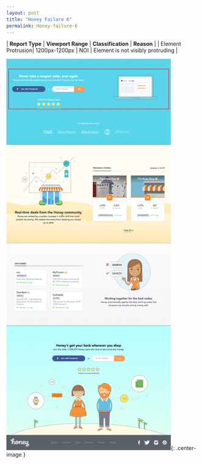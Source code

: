 ```yaml
---
layout: post
title: "Honey Failure 6"
permalink: Honey-failure-6
---
```

| **Report Type** | **Viewport Range** | **Classification** | **Reason** |
| Element Protrusion| 1200px-1200px | NOI | Element is not visibly protruding | 

![Screenshot of the fault](assets/images/Honey/fault6/overflow-Width1200.png){: .center-image }